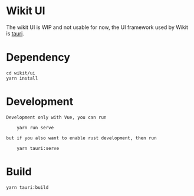 # Wikit UI

The wikit UI is WIP and not usable for now, the UI framework used by Wikit is [tauri](https://github.com/tauri-apps/tauri).

# Dependency

    cd wikit/ui
    yarn install

# Development

    Development only with Vue, you can run

        yarn run serve

    but if you also want to enable rust development, then run

        yarn tauri:serve

# Build

    yarn tauri:build
